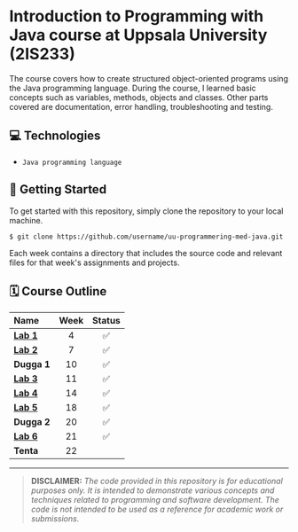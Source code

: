 # Introduction to Programming with Java course at Uppsala University (2IS233)
The course covers how to create structured object-oriented programs using the Java programming language. During the course, I learned basic concepts such as variables, methods, objects and classes. Other parts covered are documentation, error handling, troubleshooting and testing.

## 💻 Technologies
* `Java programming language`

## 🚀 Getting Started
To get started with this repository, simply clone the repository to your local machine.

```terminal
$ git clone https://github.com/username/uu-programmering-med-java.git
```

Each week contains a directory that includes the source code and relevant files for that week's assignments and projects.

## **🗓️ Course Outline**
| Name        |  Week |  Status |
| :---------- | :----: | :----: |
| **[Lab 1](https://github.com/bjarnerossen/UU-Programmering-med-Java/blob/main/Lab1/src/KnotToKph.java)**   |   4 | ✅ |
| **[Lab 2](https://github.com/bjarnerossen/UU-Programmering-med-Java/blob/main/Lab2/src/CharCounter.java)**   |   7 |  ✅ |
| **Dugga 1**   |  10 | ✅ |
| **[Lab 3](https://github.com/bjarnerossen/UU-Programmering-med-Java/blob/main/Lab3/src/AverageCalculator.java)**  | 11 | ✅ |
| **[Lab 4](https://github.com/bjarnerossen/UU-Programmering-med-Java/blob/main/Lab4.txt)** | 14 | ✅ |
| **[Lab 5](https://github.com/bjarnerossen/UU-Programmering-med-Java/tree/main/Lab5/TranslationGame/src)** | 18 | ✅ |
| **Dugga 2** | 20 | ✅ |
| **[Lab 6](https://github.com/bjarnerossen/UU-Programmering-med-Java/tree/main/Lab6/moviedatabase)** | 21 |✅ |
| **Tenta** | 22 |

---
> **DISCLAIMER:** *The code provided in this repository is for educational purposes only. It is intended to demonstrate various concepts and techniques related to programming and software development. The code is not intended to be used as a reference for academic work or submissions.*
